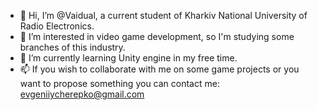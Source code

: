 - 👋 Hi, I’m @Vaidual, a current student of Kharkiv National University of Radio Electronics.
- 👀 I’m interested in video game development, so I'm studying some branches of this industry.
- 🌱 I’m currently learning Unity engine in my free time.
- 📫 If you wish to collaborate with me on some game projects or you want to propose something you can contact me: evgeniiycherepko@gmail.com

<!---
Vaidual/Vaidual is a ✨ special ✨ repository because its `README.md` (this file) appears on your GitHub profile.
You can click the Preview link to take a look at your changes.
--->

